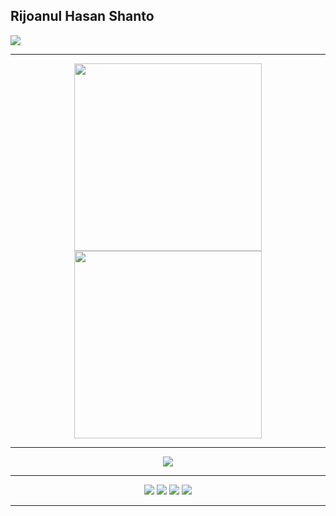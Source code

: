 ## Rijoanul Hasan Shanto

![](https://komarev.com/ghpvc/?username=Rijoanul-Shanto&color=blue)

---

<p align="center">
<img src="https://camo.githubusercontent.com/9e342bd35a241b71d3e030508048a7afcd2152475a3def94e59473ea67d68ca8/68747470733a2f2f6c6974746c652e6b796c6572636f6e7761792e636f6d2f696d616765732f676f6c616e672d776861742e676966" width="300" data-canonical-src="https://little.kylerconway.com/images/golang-what.gif" style="max-width:100%;">

<img src="https://camo.githubusercontent.com/c1c93f9eb67d41cd3ab567824405631bbec58b7d9ea37496a485cb3b3a71d5a2/68747470733a2f2f696e74726f2e727573746272696467652e636f6d2f696d672f6665727269732e676966" width="300" data-canonical-src="https://intro.rustbridge.com/img/ferris.gif" style="max-width:100%;">
</p>

---

<p align="center">
<img src="https://camo.githubusercontent.com/c8603029e1d7baade74d71c1823bdcdbaa61f08c2bf062a483e02e0f4ace034c/68747470733a2f2f692e67697068792e636f6d2f5254684e30684f5332474f344d2e676966" data-canonical-src="https://i.giphy.com/RThN0hOS2GO4M.gif" style="max-width:100%;">
</p>

---
<p align="center">
<img src="https://img.shields.io/github/followers/Rijoanul-Shanto?style=social">
<img src="https://img.shields.io/github/stars/Rijoanul-Shanto?style=social">
<img src="https://img.shields.io/youtube/channel/views/UCUXVy1CkTt9X1UPwQEwXfIA?style=social">
<img src="https://img.shields.io/twitch/status/robert_jr?style=social">
</p>

---
